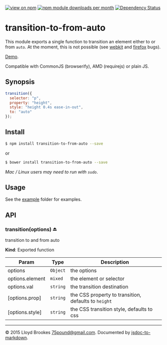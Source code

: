 [![view on npm](http://img.shields.io/npm/v/transition-to-from-auto.svg)](https://www.npmjs.org/package/transition-to-from-auto)
[![npm module downloads per month](http://img.shields.io/npm/dm/transition-to-from-auto.svg)](https://www.npmjs.org/package/transition-to-from-auto)
[![Dependency Status](https://david-dm.org/75lb/transition-to-from-auto.svg)](https://david-dm.org/75lb/transition-to-from-auto)

# transition-to-from-auto
This module exports a single function to transition an element either to or from `auto`. At the moment, this is not possible (see [webkit](https://bugs.webkit.org/show_bug.cgi?id=16020) and [firefox](https://bugzilla.mozilla.org/show_bug.cgi?id=571344) bugs).

[Demo](http://75lb.github.io/transition-to-from-auto/).

Compatible with CommonJS (browserify), AMD (requirejs) or plain JS.

## Synopsis
```js
transition({
  selector: "p",
  property: "height",
  style: "height 0.4s ease-in-out",
  to: "auto"
});
```

## Install
```sh
$ npm install transition-to-from-auto --save
```
or 
```sh
$ bower install transition-to-from-auto --save
```
*Mac / Linux users may need to run with `sudo`*.

## Usage
See the [example](https://github.com/75lb/transition-to-from-auto/tree/master/example) folder for examples.

## API
<a name="exp_module_transition-to-from-auto--transition"></a>
### transition(options) ⏏
transition to and from auto

**Kind**: Exported function  

| Param | Type | Description |
| --- | --- | --- |
| options | <code>Object</code> | the options |
| options.element | <code>mixed</code> | the element or selector |
| options.val | <code>string</code> | the transition destination |
| [options.prop] | <code>string</code> | the CSS property to transition, defaults to `height` |
| [options.style] | <code>string</code> | the CSS transition style, defaults to css |


* * *

&copy; 2015 Lloyd Brookes <75pound@gmail.com>. Documented by [jsdoc-to-markdown](https://github.com/75lb/jsdoc-to-markdown).
